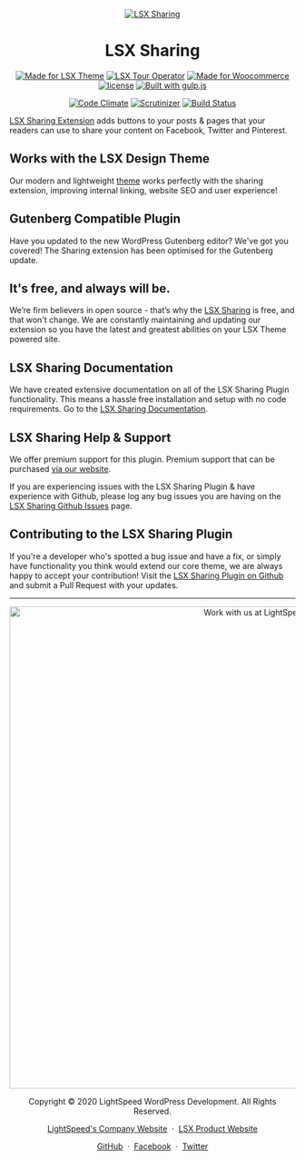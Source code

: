 <p align="center"><a target="_blank" href="https://lsx.design/products/lsx-sharing/"><img src="https://www.lsdev.biz/lsx/wp-content/uploads/2020/10/lsx-sharing-banner-1544x500-1.jpg" alt="LSX Sharing"></a>
</p>
<h1 align="center">LSX Sharing</h1>


<p align="center">
  <a href="https://lsx.design/"><img src="https://www.lsdev.biz/lsx/wp-content/uploads/2019/06/Designed-for-LSX-Theme-blue.png" alt="Made for LSX Theme"></a>
	<a href="https://lsdev.biz/lsx/extensions/tour-operator/"><img src="https://www.lsdev.biz/lsx/wp-content/uploads/2019/06/Designed-for-Tour-Operator-plugin-1098ad.png" alt="LSX Tour Operator"></a>
      <a href="https://woocommerce.com/?aff=2873/"><img src="https://lsx.lsdev.biz/wp-content/uploads/2019/06/687474703a2f2f696d672e736869656c64732e696f2f62616467652f44657369676e6564253230666f722d576f6f436f6d6d657263652d6134363439372e737667-1.png" alt="Made for Woocommerce"></a>
  <a href="https://www.gnu.org/licenses/gpl-3.0.en.html"><img src="https://poser.pugx.org/woocommerce/woocommerce/license" alt="license"></a>
  <a href="http://gulpjs.com/"><img src="https://img.shields.io/badge/built%20with-gulp.js-green.svg" alt="Built with gulp.js"></a> 
</p>
<p align="center">
      <a href="https://codeclimate.com/github/lightspeeddevelopment/lsx-sharing"><img src="https://codeclimate.com/github/lightspeeddevelopment/lsx-sharing/badges/gpa.svg" alt="Code Climate"></a>
    <a href="https://scrutinizer-ci.com/g/lightspeeddevelopment/lsx-sharing/?branch=master"><img src="https://scrutinizer-ci.com/g/lightspeeddevelopment/lsx-sharing/badges/quality-score.png?b=master" alt="Scrutinizer"></a>
    <a href="https://travis-ci.org/github/lightspeeddevelopment/lsx-sharing"><img src="https://travis-ci.org/lightspeeddevelopment/lsx-sharing.svg?branch=master" alt="Build Status"></a>
</p>

[LSX Sharing Extension](https://lsx.design/products/lsx-sharing/) adds buttons to your posts & pages that your readers can use to share your content on Facebook, Twitter and Pinterest.

## Works with the LSX Design Theme
Our modern and lightweight [theme](https://lsx.design/) works perfectly with the sharing extension, improving internal linking, website SEO and user experience! 

## Gutenberg Compatible Plugin
Have you updated to the new WordPress Gutenberg editor? We've got you covered! The Sharing extension has been optimised for the Gutenberg update.

## It's free, and always will be.
We’re firm believers in open source - that’s why the [LSX Sharing](https://lsx.design/products/lsx-sharing/) is free, and that won't change. We are constantly maintaining and updating our extension so you have the latest and greatest abilities on your LSX Theme powered site. 

## LSX Sharing Documentation

We have created extensive documentation on all of the LSX Sharing Plugin functionality. This means a hassle free installation and setup with no code requirements. Go to the [LSX Sharing Documentation](https://lsx.design/products/lsx-sharing/).

## LSX Sharing Help & Support

We offer premium support for this plugin. Premium support that can be purchased [via our website](https://www.lsdev.biz/services/support/).

If you are experiencing issues with the LSX Sharing Plugin & have experience with Github, please log any bug issues you are having on the [LSX Sharing Github Issues](https://github.com/lightspeedwp/lsx-sharing/issues/) page.

## Contributing to the LSX Sharing Plugin

If you're a developer who's spotted a bug issue and have a fix, or simply have functionality you think would extend our core theme, we are always happy to accept your contribution! Visit the [LSX Sharing Plugin on Github](https://github.com/lightspeedwp/lsx-sharing) and submit a Pull Request with your updates.



---
<p align="center">
  <a href="https://www.lsdev.biz/contact/"><img src="https://www.lsdev.biz/wp-content/uploads/2020/02/work-with-lightspeed.png" width="850" alt="Work with us at LightSpeed"></a>
</p>
<p align="center">
  Copyright © 2020 LightSpeed WordPress Development. All Rights Reserved.
</p>
<p align="center">
  <a href="https://www.lsdev.biz">LightSpeed's Company Website</a> &nbsp;&middot;&nbsp;
  <a href="https://www.lsdev.biz/lsx/">LSX Product Website</a>
</p>
<p align="center">
  <a href="https://github.com/lightspeedwp">GitHub</a> &nbsp;&middot;&nbsp;
  <a href="https://facebook.com/lightspeedwordpressdevelopment">Facebook</a> &nbsp;&middot;&nbsp;
  <a href="https://twitter.com/lightspeedwp">Twitter</a>
</p>
